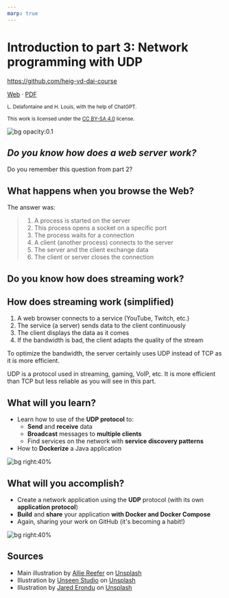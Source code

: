 ```yaml
---
marp: true
---
```


<!--
theme: gaia
size: 16:9
paginate: true
author: L. Delafontaine and H. Louis, with the help of ChatGPT
title: 'HEIG-VD DAI Course - Introduction to part 3: Network programming with UDP'
description: 'Introduction to part 3: Network programming with UDP for the DAI course at HEIG-VD, Switzerland'
url: https://heig-vd-dai-course.github.io/heig-vd-dai-course/16-introduction-to-part-3/
footer: '**HEIG-VD** - DAI Course 2023-2024 - CC BY-SA 4.0'
style: |
    :root {
        --color-background: #fff;
        --color-foreground: #333;
        --color-highlight: #f96;
        --color-dimmed: #888;
        --color-headings: #7d8ca3;
    }
    blockquote {
        font-style: italic;
    }
    table {
        width: 100%;
    }
    th:first-child {
        width: 15%;
    }
    h1, h2, h3, h4, h5, h6 {
        color: var(--color-headings);
    }
    h2, h3, h4, h5, h6 {
        font-size: 1.5rem;
    }
    h1 a:link, h2 a:link, h3 a:link, h4 a:link, h5 a:link, h6 a:link {
        text-decoration: none;
    }
    section:not([class=lead]) > p, blockquote {
        text-align: justify;
    }
headingDivider: 4
-->

[web]:
  https://heig-vd-dai-course.github.io/heig-vd-dai-course/16-introduction-to-part-3/
[pdf]:
  https://heig-vd-dai-course.github.io/heig-vd-dai-course/16-introduction-to-part-3/16-introduction-to-part-3-presentation.pdf
[license]:
  https://github.com/heig-vd-dai-course/heig-vd-dai-course/blob/main/LICENSE.md
[illustration]:
  https://images.unsplash.com/photo-1631220706319-657942774d02?fit=crop&h=720

# Introduction to part 3: Network programming with UDP

<!--
_class: lead
_paginate: false
-->

<https://github.com/heig-vd-dai-course>

[Web][web] · [PDF][pdf]

<small>L. Delafontaine and H. Louis, with the help of ChatGPT.</small>

<small>This work is licensed under the [CC BY-SA 4.0][license] license.</small>

![bg opacity:0.1][illustration]

## _Do you know how does a web server work?_

<!-- _class: lead -->

Do you remember this question from part 2?

## What happens when you browse the Web?

The answer was:

> 1. A process is started on the server
> 2. This process opens a socket on a specific port
> 3. The process waits for a connection
> 4. A client (another process) connects to the server
> 5. The server and the client exchange data
> 6. The client or server closes the connection

## Do you know how does streaming work?

<!-- _class: lead -->

## How does streaming work (simplified)

1. A web browser connects to a service (YouTube, Twitch, etc.)
2. The service (a server) sends data to the client continuously
3. The client displays the data as it comes
4. If the bandwidth is bad, the client adapts the quality of the stream

To optimize the bandwidth, the server certainly uses UDP instead of TCP as it is
more efficient.

UDP is a protocol used in streaming, gaming, VoIP, etc. It is more efficient
than TCP but less reliable as you will see in this part.

## What will you learn?

- Learn how to use of the **UDP protocol** to:
  - **Send** and **receive** data
  - **Broadcast** messages to **multiple clients**
  - Find services on the network with **service discovery patterns**
- How to **Dockerize** a Java application

![bg right:40%](https://images.unsplash.com/photo-1434030216411-0b793f4b4173?fit=crop&h=720)

## What will you accomplish?

- Create a network application using the **UDP** protocol (with its own
  **application protocol**)
- **Build** and **share** your application **with Docker and Docker Compose**
- Again, sharing your work on GitHub (it's becoming a habit!)

![bg right:40%](https://images.unsplash.com/photo-1433878455169-4698e60005b1?fit=crop&h=720)

## Sources

- Main illustration by [Allie Reefer](https://unsplash.com/@thepghtraveler) on
  [Unsplash](https://unsplash.com/photos/rAoQn6kwv64)
- Illustration by [Unseen Studio](https://unsplash.com/@craftedbygc) on
  [Unsplash](https://unsplash.com/photos/s9CC2SKySJM)
- Illustration by [Jared Erondu](https://unsplash.com/@erondu) on
  [Unsplash](https://unsplash.com/photos/j4PaE7E2_Ws)

